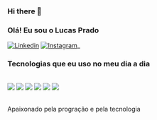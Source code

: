 ### Hi there 👋

### Olá! Eu sou o Lucas Prado

[![Linkedin](https://img.shields.io/badge/LinkedIn-0077B5?style=for-the-badge&logo=linkedin&logoColor=white
)](https://www.linkedin.com/in/lucas-prado-75b5ba1a6/)
[![Instagram](https://img.shields.io/badge/Instagram-E4405F?style=for-the-badge&logo=instagram&logoColor=white)](https://www.instagram.com/pr_lucasprado/)_


### Tecnologias que eu uso no meu dia a dia 

<div style = "display: inline_block"><br/>
<img aling ="center" src = "https://img.shields.io/badge/Python-3776AB?style=for-the-badge&logo=python&logoColor=white
" />
<img aling ="center"  src = "https://img.shields.io/badge/Python-3776AB?style=for-the-badge&logo=python&logoColor=white
" />
<img aling ="center"  src = "https://img.shields.io/badge/Node.js-43853D?style=for-the-badge&logo=node.js&logoColor=white" />
<img aling ="center"  src = "https://img.shields.io/badge/HTML5-E34F26?style=for-the-badge&logo=html5&logoColor=white" />
<img aling ="center"  src = "https://img.shields.io/badge/CSS3-1572B6?style=for-the-badge&logo=css3&logoColor=white" />
<img aling ="center"  src = "https://img.shields.io/badge/Java-ED8B00?style=for-the-badge&logo=openjdk&logoColor=white" />
</div><br/>

Apaixonado pela progração e pela tecnologia



